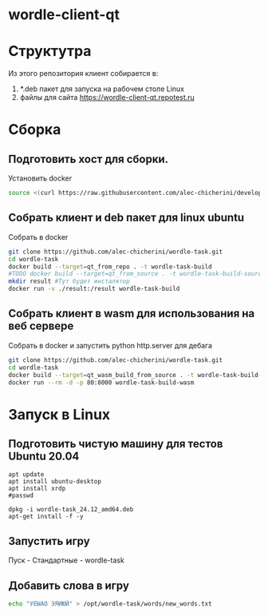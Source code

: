 # wordle-client-qt

# Структутра
Из этого репозитория клиент собирается в:
1. *.deb пакет для запуска на рабочем столе Linux 
2. файлы для сайта https://wordle-client-qt.repotest.ru

# Сборка
<!--Подготовить хост-->
## Подготовить хост для сборки.

Установить docker 
```bash
source <(curl https://raw.githubusercontent.com/alec-chicherini/development-scripts/refs/heads/main/docker/install_docker.sh)
```

<!--Собрать клиент и deb пакет для linux-->
## Собрать клиент и deb пакет для linux ubuntu
Собрать в docker
```bash
git clone https://github.com/alec-chicherini/wordle-task.git
cd wordle-task
docker build --target=qt_from_repo . -t wordle-task-build
#TODO docker build --target=qt_from_source . -t wordle-task-build-source #другая опция собрать Qt из исходников.
mkdir result #Тут будет инсталятор 
docker run -v ./result:/result wordle-task-build
```

<!--Собрать клиент wasm и запустить для дебага-->
## Собрать клиент в wasm для использования на веб сервере
Собрать в docker и запустить python http.server для дебага
```bash
git clone https://github.com/alec-chicherini/wordle-task.git
cd wordle-task
docker build --target=qt_wasm_build_from_source . -t wordle-task-build-wasm
docker run --rm -d -p 80:8000 wordle-task-build-wasm
```

# Запуск в Linux
## Подготовить чистую машину для тестов Ubuntu 20.04
```
apt update
apt install ubuntu-desktop
apt install xrdp
#passwd

dpkg -i wordle-task_24.12_amd64.deb
apt-get install -f -y
```
## Запустить игру
Пуск - Стандартные - wordle-task
 
## Добавить слова в игру
```bash
echo "УЕЫАО ЭЯИЮЙ" > /opt/wordle-task/words/new_words.txt
``` 